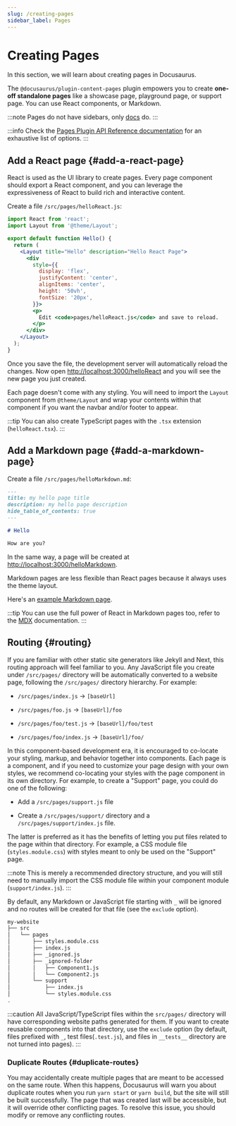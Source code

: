 ```yaml
---
slug: /creating-pages
sidebar_label: Pages
---
```


# Creating Pages

In this section, we will learn about creating pages in Docusaurus.

The `@docusaurus/plugin-content-pages` plugin empowers you to create **one-off standalone pages** like a showcase page, playground page, or support page. You can use React components, or Markdown.

:::note
Pages do not have sidebars, only [docs](./docs/docs-introduction.md) do.
:::

:::info
Check the [Pages Plugin API Reference documentation](./../api/plugins/plugin-content-pages.md) for an exhaustive list of options.
:::

## Add a React page {#add-a-react-page}

React is used as the UI library to create pages. Every page component should export a React component, and you can leverage the expressiveness of React to build rich and interactive content.

Create a file `/src/pages/helloReact.js`:

```jsx title="/src/pages/helloReact.js"
import React from 'react';
import Layout from '@theme/Layout';

export default function Hello() {
  return (
    <Layout title="Hello" description="Hello React Page">
      <div
        style={{
          display: 'flex',
          justifyContent: 'center',
          alignItems: 'center',
          height: '50vh',
          fontSize: '20px',
        }}>
        <p>
          Edit <code>pages/helloReact.js</code> and save to reload.
        </p>
      </div>
    </Layout>
  );
}
```

Once you save the file, the development server will automatically reload the changes. Now open [http://localhost:3000/helloReact](http://localhost:3000/helloReact) and you will see the new page you just created.

Each page doesn't come with any styling. You will need to import the `Layout` component from `@theme/Layout` and wrap your contents within that component if you want the navbar and/or footer to appear.

:::tip
You can also create TypeScript pages with the `.tsx` extension (`helloReact.tsx`).
:::

## Add a Markdown page {#add-a-markdown-page}

Create a file `/src/pages/helloMarkdown.md`:

```md title="/src/pages/helloMarkdown.md"
---
title: my hello page title
description: my hello page description
hide_table_of_contents: true
---

# Hello

How are you?
```

In the same way, a page will be created at [http://localhost:3000/helloMarkdown](http://localhost:3000/helloMarkdown).

Markdown pages are less flexible than React pages because it always uses the theme layout.

Here's an [example Markdown page](/examples/markdownPageExample).

:::tip
You can use the full power of React in Markdown pages too, refer to the [MDX](https://mdxjs.com/) documentation.
:::

## Routing {#routing}

If you are familiar with other static site generators like Jekyll and Next, this routing approach will feel familiar to you. Any JavaScript file you create under `/src/pages/` directory will be automatically converted to a website page, following the `/src/pages/` directory hierarchy. For example:

- `/src/pages/index.js` → `[baseUrl]`

- `/src/pages/foo.js` → `[baseUrl]/foo`

- `/src/pages/foo/test.js` → `[baseUrl]/foo/test`

- `/src/pages/foo/index.js` → `[baseUrl]/foo/`

In this component-based development era, it is encouraged to co-locate your styling, markup, and behavior together into components. Each page is a component, and if you need to customize your page design with your own styles, we recommend co-locating your styles with the page component in its own directory. For example, to create a "Support" page, you could do one of the following:

- Add a `/src/pages/support.js` file

- Create a `/src/pages/support/` directory and a `/src/pages/support/index.js` file.

The latter is preferred as it has the benefits of letting you put files related to the page within that directory. For example, a CSS module file (`styles.module.css`) with styles meant to only be used on the "Support" page.

:::note
This is merely a recommended directory structure, and you will still need to manually import the CSS module file within your component module (`support/index.js`).
:::

By default, any Markdown or JavaScript file starting with `_` will be ignored and no routes will be created for that file (see the `exclude` option).

```bash
my-website
├── src
│   └── pages
│       ├── styles.module.css
│       ├── index.js
│       ├── _ignored.js
│       ├── _ignored-folder
│       │   ├── Component1.js
│       │   └── Component2.js
│       └── support
│           ├── index.js
│           └── styles.module.css
.
```

:::caution
All JavaScript/TypeScript files within the `src/pages/` directory will have corresponding website paths generated for them. If you want to create reusable components into that directory, use the `exclude` option (by default, files prefixed with `_`, test files(`.test.js`), and files in `__tests__` directory are not turned into pages).
:::

### Duplicate Routes {#duplicate-routes}

You may accidentally create multiple pages that are meant to be accessed on the same route. When this happens, Docusaurus will warn you about duplicate routes when you run `yarn start` or `yarn build`, but the site will still be built successfully. The page that was created last will be accessible, but it will override other conflicting pages. To resolve this issue, you should modify or remove any conflicting routes.